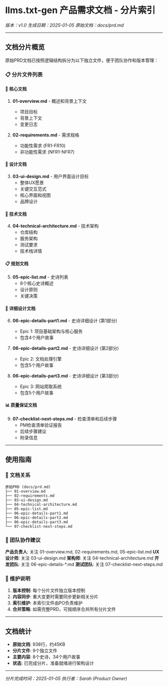 # llms.txt-gen 产品需求文档 - 分片索引

*版本：v1.0*
*生成日期：2025-01-05*
*原始文档：docs/prd.md*

---

## 文档分片概览

原始PRD文档已按照逻辑结构拆分为以下独立文件，便于团队协作和版本管理：

### 📋 分片文件列表

#### 🎯 核心文档
1. **01-overview.md** - 概述和背景上下文
   - 项目目标
   - 背景上下文
   - 变更日志

2. **02-requirements.md** - 需求规格
   - 功能性需求 (FR1-FR10)
   - 非功能性需求 (NFR1-NFR7)

#### 🎨 设计文档
3. **03-ui-design.md** - 用户界面设计目标
   - 整体UX愿景
   - 关键交互范式
   - 核心界面和视图
   - 品牌设计

#### 🔧 技术文档
4. **04-technical-architecture.md** - 技术架构
   - 仓库结构
   - 服务架构
   - 测试要求
   - 技术栈详情

#### 📋 规划文档
5. **05-epic-list.md** - 史诗列表
   - 8个核心史诗概述
   - 设计原则
   - 关键决策

#### 📖 详细设计文档
6. **06-epic-details-part1.md** - 史诗详细设计 (第1部分)
   - Epic 1: 项目基础架构与核心服务
   - 包含4个用户故事

7. **06-epic-details-part2.md** - 史诗详细设计 (第2部分)
   - Epic 2: 文档处理引擎
   - 包含5个用户故事

8. **06-epic-details-part3.md** - 史诗详细设计 (第3部分)
   - Epic 3: 网站爬取系统
   - 包含5个用户故事

#### 📊 质量保证文档
9. **07-checklist-next-steps.md** - 检查清单和后续步骤
   - PM检查清单验证报告
   - 后续步骤建议
   - 附录信息

---

## 使用指南

### 🔄 文档关系

```
原始PRD (docs/prd.md)
├── 01-overview.md
├── 02-requirements.md
├── 03-ui-design.md
├── 04-technical-architecture.md
├── 05-epic-list.md
├── 06-epic-details-part1.md
├── 06-epic-details-part2.md
├── 06-epic-details-part3.md
└── 07-checklist-next-steps.md
```

### 👥 团队协作建议

**产品负责人**: 关注 01-overview.md, 02-requirements.md, 05-epic-list.md
**UX设计师**: 关注 03-ui-design.md
**架构师**: 关注 04-technical-architecture.md
**开发团队**: 关注 06-epic-details-*.md
**测试团队**: 关注 07-checklist-next-steps.md

### 📝 维护说明

1. **版本控制**: 每个分片文件独立版本控制
2. **内容同步**: 重大变更时需要同步更新相关分片
3. **索引维护**: 本索引文件由PO负责维护
4. **合并策略**: 如需完整PRD，可按顺序合并所有分片文件

---

## 文档统计

- **原始文档**: 938行，约45KB
- **分片文件**: 9个独立文件
- **主要内容**: 8个史诗，34个用户故事
- **状态**: 已完成分片，准备就绪进行架构设计

---

*分片完成时间：2025-01-05*
*执行者：Sarah (Product Owner)*